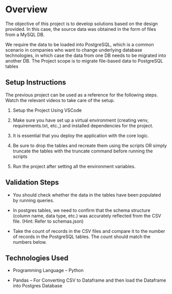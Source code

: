 # Overview
The objective of this project is to develop solutions based on the design provided. In this case, the source data was obtained in the form of files from a MySQL DB.

We require the data to be loaded into PostgreSQL, which is a common scenario in companies who want to change underlying database technologies, in which case the data from one DB needs to be migrated into another DB. The Project scope is to migrate file-based data to PostgreSQL tables


## Setup Instructions
The previous project can be used as a reference for the following steps. Watch the relevant videos to take care of the setup.

1. Setup the Project Using VSCode

2. Make sure you have set up a virtual environment (creating venv, requirements.txt, etc.,) and installed dependencies for the project.

3. It is essential that you deploy the application with the core logic.

4. Be sure to drop the tables and recreate them using the scripts OR simply truncate the tables with the truncate command before running the scripts

5. Run the project after setting all the environment variables.



## Validation Steps
* You should check whether the data in the tables have been populated by running queries.

* In postgres tables, we need to confirm that the schema structure (column name, data type, etc.) was accurately reflected from the CSV file. (Hint: Refer to schemas.json)

* Take the count of records in the CSV files and compare it to the number of records in the PostgreSQL tables. The count should match the numbers below.

## Technologies Used
* Programming Language – Python

* Pandas – For Converting CSV to Dataframe and then load the Dataframe into Postgres Database